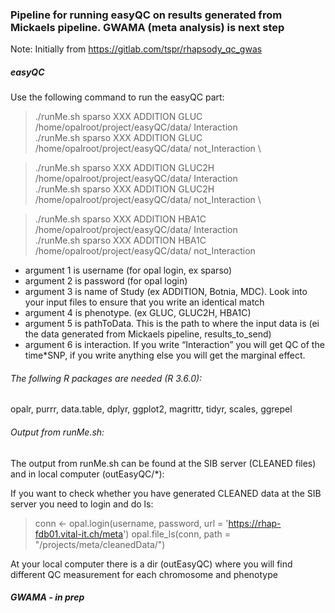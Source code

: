 ### Pipeline for running easyQC on results generated from Mickaels pipeline. GWAMA (meta analysis) is next step 

Note: Initially from https://gitlab.com/tspr/rhapsody_qc_gwas

##### easyQC
Use the following command to run the easyQC part:

> ./runMe.sh sparso XXX ADDITION GLUC /home/opalroot/project/easyQC/data/ Interaction \
> ./runMe.sh sparso XXX ADDITION GLUC /home/opalroot/project/easyQC/data/ not_Interaction \

> ./runMe.sh sparso XXX ADDITION GLUC2H /home/opalroot/project/easyQC/data/ Interaction \
> ./runMe.sh sparso XXX ADDITION GLUC2H /home/opalroot/project/easyQC/data/ not_Interaction \

> ./runMe.sh sparso XXX ADDITION HBA1C /home/opalroot/project/easyQC/data/  Interaction\
> ./runMe.sh sparso XXX ADDITION HBA1C /home/opalroot/project/easyQC/data/ not_Interaction


* argument 1 is username (for opal login, ex sparso)
* argument 2 is password (for opal login)
* argument 3 is name of Study (ex ADDITION, Botnia, MDC). Look into your input files to ensure that you write an identical match
* argument 4 is phenotype. (ex GLUC, GLUC2H, HBA1C)
* argument 5 is pathToData. This is the path to where the input data is (ei the data generated from Mickaels pipeline, results_to_send)
* argument 6 is interaction. If you write “Interaction” you will get QC of the time*SNP, if you write anything else you will get the marginal effect.


###### The follwing R packages are needed (R 3.6.0):
opalr, purrr, data.table, dplyr, ggplot2, magrittr, tidyr, scales, ggrepel


###### Output from runMe.sh: 
The output from runMe.sh can be found at the SIB server (CLEANED files) and in local computer (outEasyQC/*):

If you want to check whether you have generated CLEANED data at the SIB server you need to login and do ls:
> conn <- opal.login(username, password, url = 'https://rhap-fdb01.vital-it.ch/meta')
> opal.file_ls(conn, path = "/projects/meta/cleanedData/")

At your local computer there is a dir (outEasyQC) where you will find different QC measurement for each chromosome and phenotype


##### GWAMA - in prep
